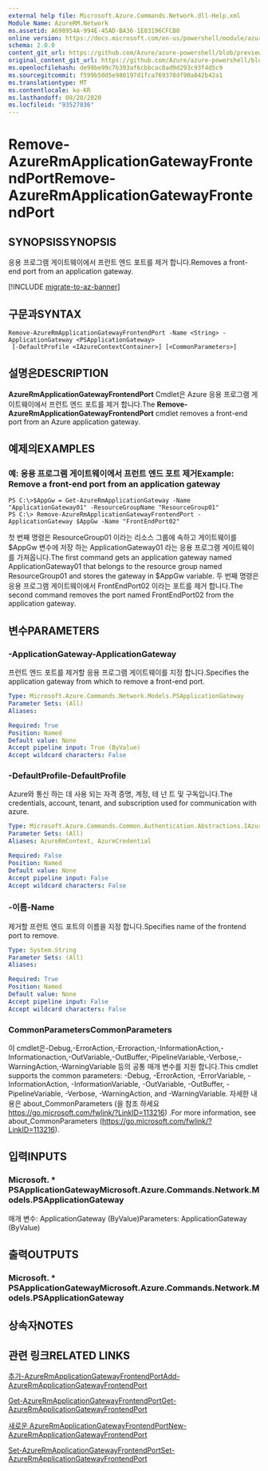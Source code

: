 ```yaml
---
external help file: Microsoft.Azure.Commands.Network.dll-Help.xml
Module Name: AzureRM.Network
ms.assetid: A698954A-994E-45AD-BA36-1E03196CFCB0
online version: https://docs.microsoft.com/en-us/powershell/module/azurerm.network/remove-azurermapplicationgatewayfrontendport
schema: 2.0.0
content_git_url: https://github.com/Azure/azure-powershell/blob/preview/src/ResourceManager/Network/Commands.Network/help/Remove-AzureRmApplicationGatewayFrontendPort.md
original_content_git_url: https://github.com/Azure/azure-powershell/blob/preview/src/ResourceManager/Network/Commands.Network/help/Remove-AzureRmApplicationGatewayFrontendPort.md
ms.openlocfilehash: de99be99c7b393af6cbbcac8ad9d293c93f4d5c9
ms.sourcegitcommit: f599b50d5e980197d1fca769378df90a842b42a1
ms.translationtype: MT
ms.contentlocale: ko-KR
ms.lasthandoff: 08/20/2020
ms.locfileid: "93527836"
---
```

# <span data-ttu-id="67a67-101">Remove-AzureRmApplicationGatewayFrontendPort</span><span class="sxs-lookup"><span data-stu-id="67a67-101">Remove-AzureRmApplicationGatewayFrontendPort</span></span>

## <span data-ttu-id="67a67-102">SYNOPSIS</span><span class="sxs-lookup"><span data-stu-id="67a67-102">SYNOPSIS</span></span>
<span data-ttu-id="67a67-103">응용 프로그램 게이트웨이에서 프런트 엔드 포트를 제거 합니다.</span><span class="sxs-lookup"><span data-stu-id="67a67-103">Removes a front-end port from an application gateway.</span></span>

[!INCLUDE [migrate-to-az-banner](../../includes/migrate-to-az-banner.md)]

## <span data-ttu-id="67a67-104">구문과</span><span class="sxs-lookup"><span data-stu-id="67a67-104">SYNTAX</span></span>

```
Remove-AzureRmApplicationGatewayFrontendPort -Name <String> -ApplicationGateway <PSApplicationGateway>
 [-DefaultProfile <IAzureContextContainer>] [<CommonParameters>]
```

## <span data-ttu-id="67a67-105">설명은</span><span class="sxs-lookup"><span data-stu-id="67a67-105">DESCRIPTION</span></span>
<span data-ttu-id="67a67-106">**AzureRmApplicationGatewayFrontendPort** Cmdlet은 Azure 응용 프로그램 게이트웨이에서 프런트 엔드 포트를 제거 합니다.</span><span class="sxs-lookup"><span data-stu-id="67a67-106">The **Remove-AzureRmApplicationGatewayFrontendPort** cmdlet removes a front-end port from an Azure application gateway.</span></span>

## <span data-ttu-id="67a67-107">예제의</span><span class="sxs-lookup"><span data-stu-id="67a67-107">EXAMPLES</span></span>

### <span data-ttu-id="67a67-108">예: 응용 프로그램 게이트웨이에서 프런트 엔드 포트 제거</span><span class="sxs-lookup"><span data-stu-id="67a67-108">Example: Remove a front-end port from an application gateway</span></span>
```
PS C:\>$AppGw = Get-AzureRmApplicationGateway -Name "ApplicationGateway01" -ResourceGroupName "ResourceGroup01"
PS C:\> Remove-AzureRmApplicationGatewayFrontendPort -ApplicationGateway $AppGw -Name "FrontEndPort02"
```

<span data-ttu-id="67a67-109">첫 번째 명령은 ResourceGroup01 이라는 리소스 그룹에 속하고 게이트웨이를 $AppGw 변수에 저장 하는 ApplicationGateway01 라는 응용 프로그램 게이트웨이를 가져옵니다.</span><span class="sxs-lookup"><span data-stu-id="67a67-109">The first command gets an application gateway named ApplicationGateway01 that belongs to the resource group named ResourceGroup01 and stores the gateway in $AppGw variable.</span></span>
<span data-ttu-id="67a67-110">두 번째 명령은 응용 프로그램 게이트웨이에서 FrontEndPort02 이라는 포트를 제거 합니다.</span><span class="sxs-lookup"><span data-stu-id="67a67-110">The second command removes the port named FrontEndPort02 from the application gateway.</span></span>

## <span data-ttu-id="67a67-111">변수</span><span class="sxs-lookup"><span data-stu-id="67a67-111">PARAMETERS</span></span>

### <span data-ttu-id="67a67-112">-ApplicationGateway</span><span class="sxs-lookup"><span data-stu-id="67a67-112">-ApplicationGateway</span></span>
<span data-ttu-id="67a67-113">프런트 엔드 포트를 제거할 응용 프로그램 게이트웨이를 지정 합니다.</span><span class="sxs-lookup"><span data-stu-id="67a67-113">Specifies the application gateway from which to remove a front-end port.</span></span>

```yaml
Type: Microsoft.Azure.Commands.Network.Models.PSApplicationGateway
Parameter Sets: (All)
Aliases:

Required: True
Position: Named
Default value: None
Accept pipeline input: True (ByValue)
Accept wildcard characters: False
```

### <span data-ttu-id="67a67-114">-DefaultProfile</span><span class="sxs-lookup"><span data-stu-id="67a67-114">-DefaultProfile</span></span>
<span data-ttu-id="67a67-115">Azure와 통신 하는 데 사용 되는 자격 증명, 계정, 테 넌 트 및 구독입니다.</span><span class="sxs-lookup"><span data-stu-id="67a67-115">The credentials, account, tenant, and subscription used for communication with azure.</span></span>

```yaml
Type: Microsoft.Azure.Commands.Common.Authentication.Abstractions.IAzureContextContainer
Parameter Sets: (All)
Aliases: AzureRmContext, AzureCredential

Required: False
Position: Named
Default value: None
Accept pipeline input: False
Accept wildcard characters: False
```

### <span data-ttu-id="67a67-116">-이름</span><span class="sxs-lookup"><span data-stu-id="67a67-116">-Name</span></span>
<span data-ttu-id="67a67-117">제거할 프런트 엔드 포트의 이름을 지정 합니다.</span><span class="sxs-lookup"><span data-stu-id="67a67-117">Specifies name of the frontend port to remove.</span></span>

```yaml
Type: System.String
Parameter Sets: (All)
Aliases:

Required: True
Position: Named
Default value: None
Accept pipeline input: False
Accept wildcard characters: False
```

### <span data-ttu-id="67a67-118">CommonParameters</span><span class="sxs-lookup"><span data-stu-id="67a67-118">CommonParameters</span></span>
<span data-ttu-id="67a67-119">이 cmdlet은-Debug,-ErrorAction,-Erroraction,-InformationAction,-Informationaction,-OutVariable,-OutBuffer,-PipelineVariable,-Verbose,-WarningAction,-WarningVariable 등의 공통 매개 변수를 지원 합니다.</span><span class="sxs-lookup"><span data-stu-id="67a67-119">This cmdlet supports the common parameters: -Debug, -ErrorAction, -ErrorVariable, -InformationAction, -InformationVariable, -OutVariable, -OutBuffer, -PipelineVariable, -Verbose, -WarningAction, and -WarningVariable.</span></span> <span data-ttu-id="67a67-120">자세한 내용은 about_CommonParameters (을 참조 하세요 https://go.microsoft.com/fwlink/?LinkID=113216) .</span><span class="sxs-lookup"><span data-stu-id="67a67-120">For more information, see about_CommonParameters (https://go.microsoft.com/fwlink/?LinkID=113216).</span></span>

## <span data-ttu-id="67a67-121">입력</span><span class="sxs-lookup"><span data-stu-id="67a67-121">INPUTS</span></span>

### <span data-ttu-id="67a67-122">Microsoft. \* PSApplicationGateway</span><span class="sxs-lookup"><span data-stu-id="67a67-122">Microsoft.Azure.Commands.Network.Models.PSApplicationGateway</span></span>
<span data-ttu-id="67a67-123">매개 변수: ApplicationGateway (ByValue)</span><span class="sxs-lookup"><span data-stu-id="67a67-123">Parameters: ApplicationGateway (ByValue)</span></span>

## <span data-ttu-id="67a67-124">출력</span><span class="sxs-lookup"><span data-stu-id="67a67-124">OUTPUTS</span></span>

### <span data-ttu-id="67a67-125">Microsoft. \* PSApplicationGateway</span><span class="sxs-lookup"><span data-stu-id="67a67-125">Microsoft.Azure.Commands.Network.Models.PSApplicationGateway</span></span>

## <span data-ttu-id="67a67-126">상속자</span><span class="sxs-lookup"><span data-stu-id="67a67-126">NOTES</span></span>

## <span data-ttu-id="67a67-127">관련 링크</span><span class="sxs-lookup"><span data-stu-id="67a67-127">RELATED LINKS</span></span>

[<span data-ttu-id="67a67-128">추가-AzureRmApplicationGatewayFrontendPort</span><span class="sxs-lookup"><span data-stu-id="67a67-128">Add-AzureRmApplicationGatewayFrontendPort</span></span>](./Add-AzureRmApplicationGatewayFrontendPort.md)

[<span data-ttu-id="67a67-129">Get-AzureRmApplicationGatewayFrontendPort</span><span class="sxs-lookup"><span data-stu-id="67a67-129">Get-AzureRmApplicationGatewayFrontendPort</span></span>](./Get-AzureRmApplicationGatewayFrontendPort.md)

[<span data-ttu-id="67a67-130">새로운 AzureRmApplicationGatewayFrontendPort</span><span class="sxs-lookup"><span data-stu-id="67a67-130">New-AzureRmApplicationGatewayFrontendPort</span></span>](./New-AzureRmApplicationGatewayFrontendPort.md)

[<span data-ttu-id="67a67-131">Set-AzureRmApplicationGatewayFrontendPort</span><span class="sxs-lookup"><span data-stu-id="67a67-131">Set-AzureRmApplicationGatewayFrontendPort</span></span>](./Set-AzureRmApplicationGatewayFrontendPort.md)


